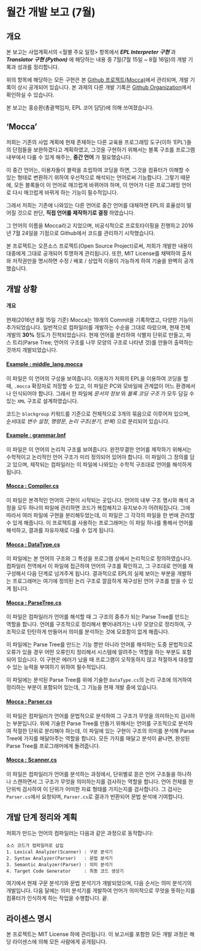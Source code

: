 월간 개발 보고 (7월)
=====

개요
-----
본 보고는 사업계획서의 <월별 주요 일정> 항목에서 ___EPL Interpreter 구현___ 과 ___Translator 구현 (Python)___ 에 해당하는 내용 중 7월(7월 15일 ~ 8월 16일)의 개발 기록과 성과를 정리합니다. 

위의 항목에 해당하는 모든 구현은 본 [Github 프로젝트(Mocca)](http://github.com/ngEPL/Mocca)에서 관리되며, 개발 기록이 상시 공개되어 있습니다. 본 과제의 다른 개발 기록은 [Github Organization](http://github.com/ngEPL)에서 확인하실 수 있습니다.

본 보고는 홍승환(총괄책임자, EPL 코어 담당)에 의해 쓰여졌습니다.

‘Mocca’
-----
저희는 기존의 사업 계획에 현재 존재하는 다른 교육용 프로그래밍 도구(이하 ‘EPL’)들의 단점들을 보완하겠다고 계획하였고, 그것을 구현하기 위해서는 블록 구조를 프로그램 내부에서 다룰 수 있게 해주는, __중간 언어__ 가 필요했습니다.

이 중간 언어는, 이용자들이 블럭을 조립하여 코딩을 하면, 그것을 컴퓨터가 이해할 수 있는 형태로 변환하기 위하여 우선적으로 해석되는 언어로써 기능합니다. 그렇기 때문에, 모든 블록들이 이 언어로 매끄럽게 바뀌어야 하며, 이 언어가 다른 프로그래밍 언어로 다시 매끄럽게 바뀌게 하는 기능이 필수적입니다.

그래서 저희는 기존에 나와있는 다른 언어로 중간 언어를 대체하면 EPL의 효율성이 떨어질 것으로 판단, __직접 언어를 제작하기로 결정__ 하였습니다.

그 언어의 이름을 Mocca라고 지었으며, 비공식적으로 프로토타이핑을 진행하고 2016년 7월 24일을 기점으로 Github에서 코드를 관리하기 시작했습니다.

본 프로젝트는 오픈소스 프로젝트(Open Source Project)로써, 저희가 개발한 내용이 대중에게 그대로 공개되어 투명하게 관리됩니다. 또한, MIT License를 채택하여 출처와 저작권만을 명시하면 수정 / 배포 / 상업적 이용이 가능하게 하여 기술을 완벽히 공개했습니다.

개발 상황
-----

#### 개요
현재(2016년 8월 15일 기준) Mocca는 19개의 Commit을 기록하였고, 다양한 기능이 추가되었습니다. 일반적으로 컴파일러를 개발하는 수순을 그대로 따랐으며, 현재 전체 개발의 __30%__ 정도가 진척되었습니다. 현재 언어를 분리하여 식별자 단위로 만들고, 파스 트리(Parse Tree; 언어의 구조를 나무 모양의 구조로 나타낸 것)를 만들어 출력하는 것까지 개발되었습니다.

#### [Example : middle_lang.mocca](http://github.com/ngEPL/Mocca/Example/middle_lang.mocca)
이 파일은 이 언어의 구성을 보여줍니다. 이용자가 저희의 EPL을 이용하여 코딩을 할 때, `.mocca` 확장자로 저장할 수 있고, 이 파일은 PC와 모바일에 관계없이 어느 환경에서나 인식되어야 합니다. 그래서 한 파일에 _문서의 정보_ 와 _블록 코딩 구조_ 가 모두 담길 수 있는 `XML` 구조로 설계하였습니다.

코드는 `blockgroup` 키워드를 기준으로 전체적으로 3개의 묶음으로 이루어져 있으며, 순서대로 _변수 설정_, _명령문_, _논리 구조(분기, 반복)_ 으로 분리되어 있습니다. 

#### [Example : grammar.bnf](http://github.com/ngEPL/Mocca/Example/grammar.bnf)
이 파일은 이 언어의 논리적 구조를 보여줍니다. 완전무결한 언어를 제작하기 위해서는 수학적이고 논리적인 언어 구조가 미리 정의되어 있어야 합니다. 이 파일이 그 정의를 담고 있으며, 제작되는 컴파일러는 이 파일에 나와있는 수학적 구조대로 언어를 해석하게 됩니다.

#### [Mocca : Compiler.cs](http://github.com/ngEPL/Mocca/Mocca/Compiler.cs)
이 파일은 본격적인 언어의 구현이 시작되는 곳입니다. 언어의 내부 구조 명시와 해석 과정을 모두 하나의 파일에 관리하면 코드가 복잡해지고 유지보수가 어려워집니다. 그에 따라서 여러 파일에 구현을 분리해두었는데, 이 파일은 그 각각의 파일을 한 번에 관리할 수 있게 해줍니다. 이 프로젝트를 사용하는 프로그래머는 이 파일 하나를 통해서 언어를 해석하고, 결과를 자유자재로 다룰 수 있게 됩니다.

#### [Mocca : DataType.cs](http://github.com/ngEPL/Mocca/Mocca/DataType.cs)
이 파일에는 본 언어의 구조와 그 특성을 프로그램 상에서 논리적으로 정의하였습니다. 컴파일러 전역에서 이 파일에 접근하여 언어의 구조를 확인하고, 그 구조대로 언어를 재구성해서 다음 단계로 넘겨주게 됩니다. 결과적으로 EPL의 실제 보이는 부분을 개발하는 프로그래머는 여기에 정의된 논리 구조로 깔끔하게 재구성된 언어 구조를 받을 수 있게 됩니다.

#### [Mocca : ParseTree.cs](http://github.com/ngEPL/Mocca/Mocca/ParseTree.cs)
이 파일은 컴파일러가 언어를 해석할 때 그 구조의 중추가 되는 Parse Tree를 만드는 역할을 합니다. 언어를 구조적으로 정리해서 뻗어내려가는 나무 모양으로 정리하여, 구조적으로 탄탄하게 만들어서 의미를 분석하는 것에 모호함이 없게 해줍니다.

이 파일에는 Parse Tree를 만드는 기능 뿐만 아니라 언어를 해석하는 도중 문법적으로 오류가 있을 경우 어떤 오류인지 정리해서 시스템에 알려주는 역할을 하는 부분도 포함되어 있습니다. 이 구현은 에러가 났을 때 프로그램이 오작동하지 않고 적절하게 대응할 수 있는 능력을 부여하기 위하여 필수적입니다.

이 파일에는 분석된 Parse Tree를 위에 기술한 `DataType.cs`의 논리 구조에 의거하여 정리하는 부분이 포함되어 있는데, 그 기능을 현재 개발 중에 있습니다.

#### [Mocca : Parser.cs](http://github.com/ngEPL/Mocca/Mocca/Parser.cs)
이 파일은 컴파일러가 언어를 문법적으로 분석하여 그 구조가 무엇을 의미하는지 검사하는 부분입니다. 위에 기술한 Parse Tree를 만들기 위해서는 언어를 구조적으로 분석하여 적절한 단위로 분리해야 하는데, 이 파일에 있는 구현이 구조의 의미를 분석해 Parse Tree에 가지를 매달아주는 역할을 합니다. 모든 가지를 매달고 분석이 끝나면, 완성된 Parse Tree를 프로그래머에게 돌려줍니다.

#### [Mocca : Scanner.cs](http://github.com/ngEPL/Mocca/Mocca/Scanner.cs)
이 파일은 컴파일러가 언어를 분석하는 과정에서, 단위별로 뜯은 언어 구조들을 하나하나 스캔하면서 그 구조가 무엇을 의미하는지를 검사하는 역할을 합니다. 언어 전체를 한 단위씩 검사하여 이 단위가 어떠한 자료 형태를 가지는지를 검사합니다. 그 검사는 `Parser.cs`에서 요청되며, `Parser.cs`로 결과가 반환되어 문법 분석에 기여합니다.

개발 단계 정리와 계획
------
저희가 만드는 언어의 컴파일러는 다음과 같은 과정으로 동작합니다:
```
소스 코드가 컴파일러로 삽입
1. Lexical Analyzer(Scanner) : 구문 분석기
2. Syntax Analyzer(Parser)   : 문법 분석기
3. Semantic Analyzer(Parser) : 의미 분석기
4. Target Code Generator     : 최종 코드 생성기
```
여기에서 현재 구문 분석기와 문법 분석기가 개발되었으며, 다음 순서는 의미 분석기의 개발입니다. 다음 달에는 의미 분석기를 개발하여 언어가 의미적으로 무엇을 뜻하는지를 컴퓨터가 인식하게 하는 작업을 수행합니다. 끝.

라이센스 명시
------
본 프로젝트는 MIT License 하에 관리됩니다. 이 보고서를 포함한 모든 개발 과정은 해당 라이센스에 의해 모든 사람에게 공개됩니다.
